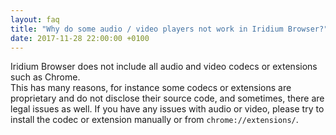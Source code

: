 ```yaml
---
layout: faq
title: "Why do some audio / video players not work in Iridium Browser?"
date: 2017-11-28 22:00:00 +0100
---
```


Iridium Browser does not include all audio and video codecs or extensions such as Chrome.    
This has many reasons, for instance some codecs or extensions are proprietary and do not disclose their source code, and sometimes, there are legal issues as well. If you have any issues with audio or video, please try to install the codec or extension manually or from ```chrome://extensions/```.
